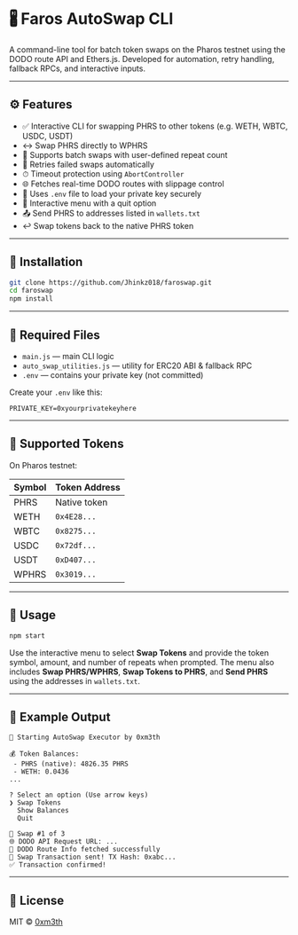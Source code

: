 # 🖁 Faros AutoSwap CLI

A command-line tool for batch token swaps on the Pharos testnet using the DODO route API and Ethers.js. Developed for automation, retry handling, fallback RPCs, and interactive inputs.

---

## ⚙️ Features

* ✅ Interactive CLI for swapping PHRS to other tokens (e.g. WETH, WBTC, USDC, USDT)
* ↔ Swap PHRS directly to WPHRS
* 🔁 Supports batch swaps with user-defined repeat count
* 🔄 Retries failed swaps automatically
* ⏱ Timeout protection using `AbortController`
* 🌐 Fetches real-time DODO routes with slippage control
* 🔐 Uses `.env` file to load your private key securely
* 🚪 Interactive menu with a quit option
* 📤 Send PHRS to addresses listed in `wallets.txt`
* ↩ Swap tokens back to the native PHRS token

---

## 📆 Installation

```bash
git clone https://github.com/Jhinkz018/faroswap.git
cd faroswap
npm install
```

---

## 📁 Required Files

* `main.js` — main CLI logic
* `auto_swap_utilities.js` — utility for ERC20 ABI & fallback RPC
* `.env` — contains your private key (not committed)

Create your `.env` like this:

```
PRIVATE_KEY=0xyourprivatekeyhere
```

---

## 🔪 Supported Tokens

On Pharos testnet:

| Symbol | Token Address |
| ------ | ------------- |
| PHRS   | Native token  |
| WETH   | `0x4E28...`   |
| WBTC   | `0x8275...`   |
| USDC   | `0x72df...`   |
| USDT   | `0xD407...`   |
| WPHRS  | `0x3019...`   |

---

## 🚀 Usage

```bash
npm start
```

Use the interactive menu to select **Swap Tokens** and provide the token symbol, amount, and number of repeats when prompted.
The menu also includes **Swap PHRS/WPHRS**, **Swap Tokens to PHRS**, and **Send PHRS** using the addresses in `wallets.txt`.

---

## 📌 Example Output

```
🚀 Starting AutoSwap Executor by 0xm3th

💰 Token Balances:
 - PHRS (native): 4826.35 PHRS
 - WETH: 0.0436
...

? Select an option (Use arrow keys)
❯ Swap Tokens
  Show Balances
  Quit

🔁 Swap #1 of 3
🌐 DODO API Request URL: ...
🧝 DODO Route Info fetched successfully
🚀 Swap Transaction sent! TX Hash: 0xabc...
✅ Transaction confirmed!
```

---

## 📄 License

MIT © [0xm3th](https://github.com/Jhinkz018)
